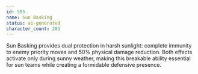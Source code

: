 ```yaml
---
id: 585
name: Sun Basking
status: ai-generated
character_count: 283
---
```


Sun Basking provides dual protection in harsh sunlight: complete immunity to enemy priority moves and 50% physical damage reduction. Both effects activate only during sunny weather, making this breakable ability essential for sun teams while creating a formidable defensive presence.